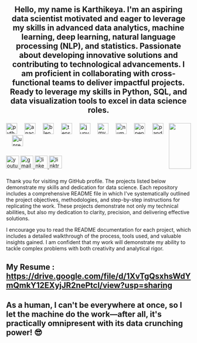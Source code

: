 <h2 align="center">Hello, my name is Karthikeya. I'm an aspiring data scientist motivated and eager to leverage my skills in advanced data analytics, machine learning, deep learning, natural language processing (NLP), and statistics. Passionate about developing innovative solutions and contributing to technological advancements. I am proficient in collaborating with cross-functional teams to deliver impactful projects. Ready to leverage my skills in Python, SQL, and data visualization tools to excel in data science roles.</h2>

###

<img align="right" height="125" width="60" src="https://i.giphy.com/media/v1.Y2lkPTc5MGI3NjExbmtkanlvdnMwcTc5NGZsbGNzbXY0MWJ6MnhpZWIwNno4aTJwY21hcyZlcD12MV9pbnRlcnJhbF9naWZfYnlfaWQmY3Q9Zw/qgQUggAC3Pfv687qPC/giphy.gif" />

###

<div align="left">
  <img src="https://cdn.jsdelivr.net/gh/devicons/devicon/icons/python/python-original.svg" height="30" alt="python logo"  />
  <img width="12" />
  <img src="https://cdn.jsdelivr.net/gh/devicons/devicon/icons/anaconda/anaconda-original.svg" height="30" alt="anaconda logo"  />
  <img width="12" />
  <img src="https://cdn.jsdelivr.net/gh/devicons/devicon/icons/blender/blender-original.svg" height="30" alt="blender logo"  />
  <img width="12" />
  <img src="https://cdn.jsdelivr.net/gh/devicons/devicon/icons/tensorflow/tensorflow-original.svg" height="30" alt="tensorflow logo"  />
  <img width="12" />
  <img src="https://cdn.jsdelivr.net/gh/devicons/devicon/icons/jupyter/jupyter-original.svg" height="30" alt="jupyter logo"  />
  <img width="12" />
  <img src="https://cdn.jsdelivr.net/gh/devicons/devicon/icons/mysql/mysql-original.svg" height="30" alt="mysql logo"  />
  <img width="12" />
  <img src="https://cdn.jsdelivr.net/gh/devicons/devicon/icons/numpy/numpy-original.svg" height="30" alt="numpy logo"  />
  <img width="12" />
  <img src="https://cdn.jsdelivr.net/gh/devicons/devicon/icons/opencv/opencv-original.svg" height="30" alt="opencv logo"  />
  <img width="12" />
  <img src="https://cdn.jsdelivr.net/gh/devicons/devicon/icons/pandas/pandas-original.svg" height="30" alt="pandas logo"  />
  <img width="12" />
  <img src="https://cdn.jsdelivr.net/gh/devicons/devicon/icons/unrealengine/unrealengine-original.svg" height="30" alt="unrealengine logo"  />
</div>

###

<div align="left">
  <a href="https://youtube.com/@thedatadominator-0807?si=zEQLQ4QuQRFAPsUH" target="_blank">
    <img src="https://img.shields.io/static/v1?message=Youtube&logo=youtube&label=&color=FF0000&logoColor=white&labelColor=&style=for-the-badge" height="35" alt="youtube logo"  />
  </a>
  <a href="tsvrkarthikeya@gmail.com" target="_blank">
    <img src="https://img.shields.io/static/v1?message=Gmail&logo=gmail&label=&color=D14836&logoColor=white&labelColor=&style=for-the-badge" height="35" alt="gmail logo"  />
  </a>
  <a href="https://www.linkedin.com/in/karthikeya-turlapati-a0214b221/" target="_blank">
    <img src="https://img.shields.io/static/v1?message=LinkedIn&logo=linkedin&label=&color=0077B5&logoColor=white&labelColor=&style=for-the-badge" height="35" alt="linkedin logo"  />
  </a>
  <a href="https://linktr.ee/karthikeya_kk?utm_source=linktree_profile_share" target="_blank">
    <img src="https://img.shields.io/static/v1?message=Linktree&logo=linktree&label=&color=1de9b6&logoColor=white&labelColor=&style=for-the-badge" height="35" alt="linktree logo"  />
  </a>
</div>

###










###

Thank you for visiting my GitHub profile. The projects listed below demonstrate my skills and dedication for data science. Each repository includes a comprehensive README file in which I've systematically outlined the project objectives, methodologies, and step-by-step instructions for replicating the work. These projects demonstrate not only my technical abilities, but also my dedication to clarity, precision, and delivering effective solutions. 


I encourage you to read the README documentation for each project, which includes a detailed walkthrough of the process, tools used, and valuable insights gained. I am confident that my work will demonstrate my ability to tackle complex problems with both creativity and analytical rigor. 

###


## My Resume :  https://drive.google.com/file/d/1XvTgQsxhsWdYmQmkY12EXyjJR2nePtcl/view?usp=sharing



## As a human, I can't be everywhere at once, so I let the machine do the work—after all, it's practically omnipresent with its data crunching power! 😎
